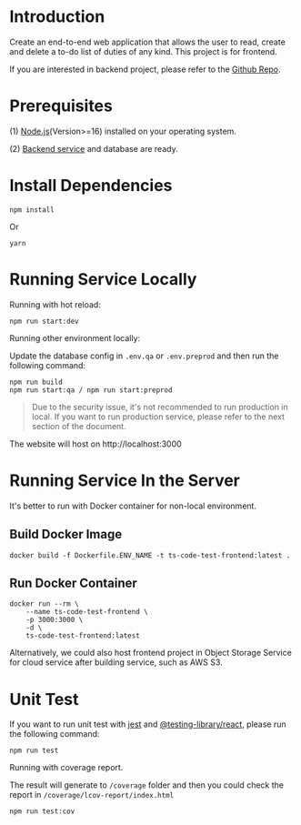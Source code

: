 # Introduction
Create an end-to-end web application that allows the user to read, create and delete a to-do list of duties of any kind. This project is for frontend.

If you are interested in backend project, please refer to the [Github Repo](https://github.com/llkevin13579/ts-code-test-backend).

# Prerequisites
(1) [Node.js](https://nodejs.org/en)(Version>=16) installed on your operating system.

(2) [Backend service](https://github.com/llkevin13579/ts-code-test-backend) and database are ready.

# Install Dependencies
```
npm install
```
Or
```
yarn
```

# Running Service Locally

Running with hot reload:
```
npm run start:dev
```

Running other environment locally:

Update the database config in ``.env.qa`` or ``.env.preprod`` and then run the following command:
```
npm run build
npm run start:qa / npm run start:preprod
```
> Due to the security issue, it's not recommended to run production in local. If you want to run production service, please refer to the next section of the document.

The website will host on http://localhost:3000

# Running Service In the Server
It's better to run with Docker container for non-local environment.

## Build Docker Image
```
docker build -f Dockerfile.ENV_NAME -t ts-code-test-frontend:latest .
```

## Run Docker Container
``` 
docker run --rm \
    --name ts-code-test-frontend \
    -p 3000:3000 \
    -d \
    ts-code-test-frontend:latest
```

Alternatively, we could also host frontend project in Object Storage Service for cloud service after building service, such as AWS S3.

# Unit Test
If you want to run unit test with [jest](https://jestjs.io/) and [@testing-library/react](https://www.npmjs.com/package/@testing-library/react), please run the following command:

```
npm run test
```

Running with coverage report. 

The result will generate to ``/coverage`` folder and then you could check the report in ``/coverage/lcov-report/index.html``
```
npm run test:cov
```

